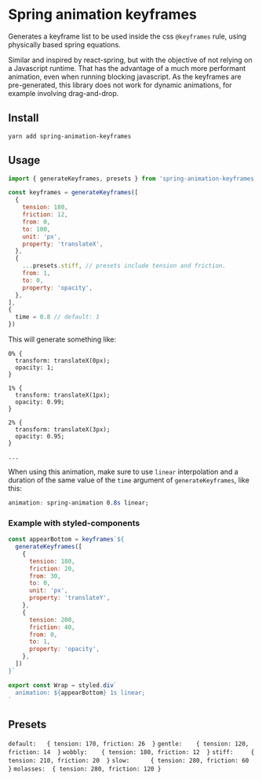 # Spring animation keyframes

Generates a keyframe list to be used inside the css `@keyframes` rule, using physically based spring equations.

Similar and inspired by react-spring, but with the objective of not relying on a Javascript runtime. That has the advantage of a much more performant animation, even when running blocking javascript. As the keyframes are pre-generated, this library does not work for dynamic animations, for example involving drag-and-drop.

## Install
```
yarn add spring-animation-keyframes
```

## Usage
```javascript
import { generateKeyframes, presets } from 'spring-animation-keyframes'

const keyframes = generateKeyframes([
  {
    tension: 180,
    friction: 12,
    from: 0,
    to: 100,
    unit: 'px',
    property: 'translateX',
  },
  {
    ...presets.stiff, // presets include tension and friction.
    from: 1,
    to: 0,
    property: 'opacity',
  },
],
{
  time = 0.8 // default: 1
})
```

This will generate something like:
```
0% {
  transform: translateX(0px);
  opacity: 1;
}

1% {
  transform: translateX(1px);
  opacity: 0.99;
}

2% {
  transform: translateX(3px);
  opacity: 0.95;
}

...
```

When using this animation, make sure to use `linear` interpolation and a duration of the same value of the `time` argument of `generateKeyframes`, like this:

```css
animation: spring-animation 0.8s linear;
```

### Example with styled-components
```javascript
const appearBottom = keyframes`${
  generateKeyframes([
    {
      tension: 180,
      friction: 20,
      from: 30,
      to: 0,
      unit: 'px',
      property: 'translateY',
    },
    {
      tension: 200,
      friction: 40,
      from: 0,
      to: 1,
      property: 'opacity',
    },
  ])
}`

export const Wrap = styled.div`
  animation: ${appearBottom} 1s linear;
`
```

## Presets

`default:   { tension: 170, friction: 26  }`
`gentle:    { tension: 120, friction: 14  }`
`wobbly:    { tension: 180, friction: 12  }`
`stiff:     { tension: 210, friction: 20  }`
`slow:      { tension: 280, friction: 60  }`
`molasses:  { tension: 280, friction: 120 }`

